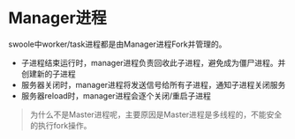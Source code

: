 # Manager进程

swoole中worker/task进程都是由Manager进程Fork并管理的。

* 子进程结束运行时，manager进程负责回收此子进程，避免成为僵尸进程。并创建新的子进程 
* 服务器关闭时，manager进程将发送信号给所有子进程，通知子进程关闭服务
* 服务器reload时，manager进程会逐个关闭/重启子进程

> 为什么不是Master进程呢，主要原因是Master进程是多线程的，不能安全的执行fork操作。